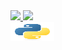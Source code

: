 <div style="display: inline-block">
  <a href="https://github.com/Gefte">
  <img height="120em" src="https://github-readme-stats.vercel.app/api?username=Gefte&show_icons=true&theme=dracula&include_all_commits=true&count_private=true"/>
  <img height="120em" src="https://github-readme-stats.vercel.app/api/top-langs/?username=Gefte&layout=compact&langs_count=7&theme=dracula"/>
</div>

<div style="" align="rigth">
  <img align="center" alt="Gef-Python" height="30" width="70" src="https://raw.githubusercontent.com/devicons/devicon/master/icons/python/python-original.svg">
</div>
